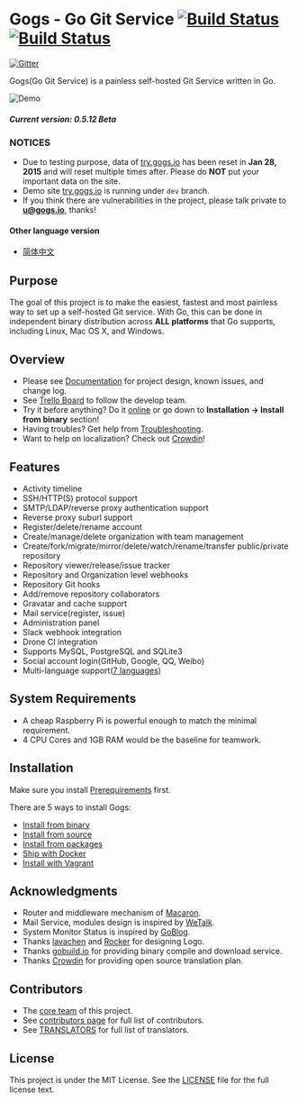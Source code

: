 Gogs - Go Git Service [![Build Status](https://travis-ci.org/gogits/gogs.svg?branch=master)](https://travis-ci.org/gogits/gogs) [![Build Status](https://travis-ci.org/gogits/gogs.svg?branch=master)](https://travis-ci.org/gogits/gogs)
=====================

[![Gitter](https://badges.gitter.im/Join%20Chat.svg)](https://gitter.im/gogits/gogs?utm_source=badge&utm_medium=badge&utm_campaign=pr-badge&utm_content=badge)

Gogs(Go Git Service) is a painless self-hosted Git Service written in Go.

![Demo](http://gogs.qiniudn.com/gogs_demo.gif)

##### Current version: 0.5.12 Beta

### NOTICES

- Due to testing purpose, data of [try.gogs.io](https://try.gogs.io) has been reset in **Jan 28, 2015** and will reset multiple times after. Please do **NOT** put your important data on the site.
- Demo site [try.gogs.io](https://try.gogs.io) is running under `dev` branch.
- If you think there are vulnerabilities in the project, please talk private to **u@gogs.io**, thanks!

#### Other language version

- [简体中文](README_ZH.md)

## Purpose

The goal of this project is to make the easiest, fastest and most painless way to set up a self-hosted Git service. With Go, this can be done in independent binary distribution across **ALL platforms** that Go supports, including Linux, Mac OS X, and Windows.

## Overview

- Please see [Documentation](http://gogs.io/docs/intro/) for project design, known issues, and change log.
- See [Trello Board](https://trello.com/b/uxAoeLUl/gogs-go-git-service) to follow the develop team.
- Try it before anything? Do it [online](https://try.gogs.io/Unknown/gogs) or go down to **Installation -> Install from binary** section!
- Having troubles? Get help from [Troubleshooting](http://gogs.io/docs/intro/troubleshooting.md).
- Want to help on localization? Check out [Crowdin](https://crowdin.com/project/gogs)!

## Features

- Activity timeline
- SSH/HTTP(S) protocol support
- SMTP/LDAP/reverse proxy authentication support
- Reverse proxy suburl support
- Register/delete/rename account
- Create/manage/delete organization with team management
- Create/fork/migrate/mirror/delete/watch/rename/transfer public/private repository
- Repository viewer/release/issue tracker
- Repository and Organization level webhooks
- Repository Git hooks
- Add/remove repository collaborators
- Gravatar and cache support
- Mail service(register, issue)
- Administration panel
- Slack webhook integration
- Drone CI integration
- Supports MySQL, PostgreSQL and SQLite3
- Social account login(GitHub, Google, QQ, Weibo)
- Multi-language support([7 languages](https://crowdin.com/project/gogs))

## System Requirements

- A cheap Raspberry Pi is powerful enough to match the minimal requirement.
- 4 CPU Cores and 1GB RAM would be the baseline for teamwork.

## Installation

Make sure you install [Prerequirements](http://gogs.io/docs/installation/) first.

There are 5 ways to install Gogs:

- [Install from binary](http://gogs.io/docs/installation/install_from_binary.md)
- [Install from source](http://gogs.io/docs/installation/install_from_source.md)
- [Install from packages](http://gogs.io/docs/installation/install_from_packages.md)
- [Ship with Docker](https://github.com/gogits/gogs/tree/master/docker)
- [Install with Vagrant](https://github.com/geerlingguy/ansible-vagrant-examples/tree/master/gogs)

## Acknowledgments

- Router and middleware mechanism of [Macaron](https://github.com/Unknwon/macaron).
- Mail Service, modules design is inspired by [WeTalk](https://github.com/beego/wetalk).
- System Monitor Status is inspired by [GoBlog](https://github.com/fuxiaohei/goblog).
- Thanks [lavachen](http://www.lavachen.cn/) and [Rocker](http://weibo.com/rocker1989) for designing Logo.
- Thanks [gobuild.io](http://gobuild.io) for providing binary compile and download service.
- Thanks [Crowdin](https://crowdin.com/project/gogs) for providing open source translation plan.

## Contributors

- The [core team](http://gogs.io/team) of this project. 
- See [contributors page](https://github.com/gogits/gogs/graphs/contributors) for full list of contributors.
- See [TRANSLATORS](conf/locale/TRANSLATORS) for full list of translators.

## License

This project is under the MIT License. See the [LICENSE](https://github.com/gogits/gogs/blob/master/LICENSE) file for the full license text.
